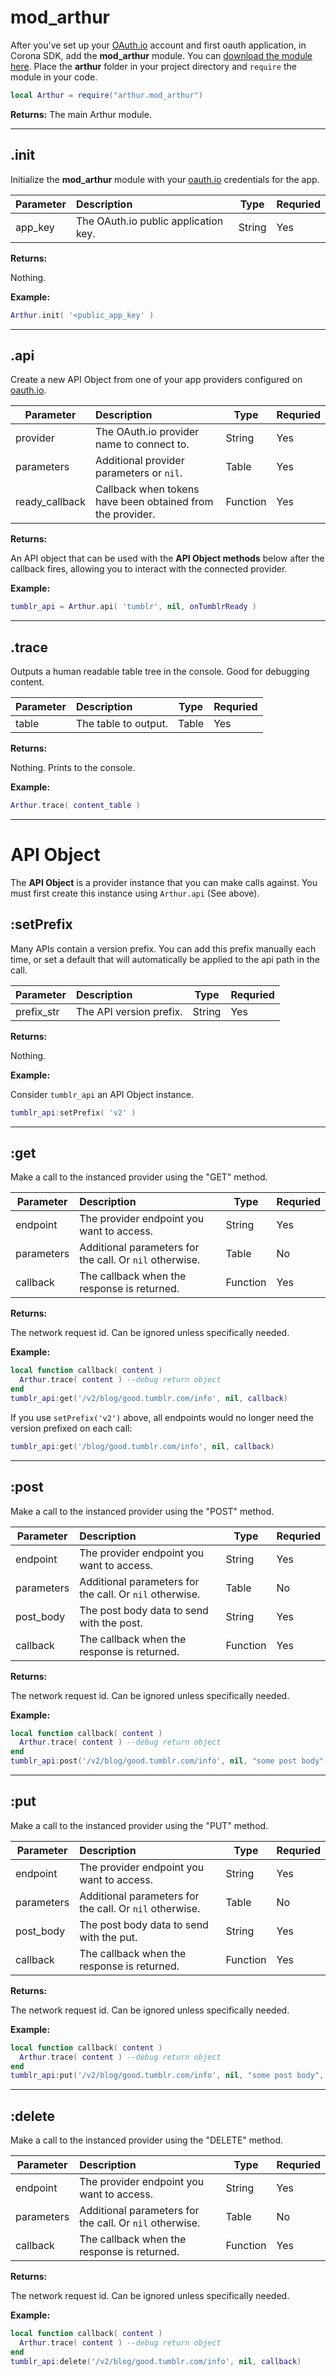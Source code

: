 # mod_arthur

After you've set up your [OAuth.io](https://oauth.io) account and first oauth application, in Corona SDK, add the __mod_arthur__ module. You can [download the module here](https://github.com/develephant/mod_arthur/archive/master.zip). Place the __arthur__ folder in your project directory and `require` the module in your code.

```lua
local Arthur = require("arthur.mod_arthur")
```

__Returns:__ The main Arthur module.

---

## .init

Initialize the __mod_arthur__ module with your [oauth.io](https://oauth.io) credentials for the app.


Parameter|Description|Type|Requried
---------|:----------|----|--------
app_key|The OAuth.io public application key.|String|Yes

__Returns:__

Nothing.

__Example:__

```lua
Arthur.init( '<public_app_key' )
```

---

## .api

Create a new API Object from one of your app providers configured on [oauth.io](https://oauth.io).

Parameter|Description|Type|Requried
---------|:----------|----|--------
provider|The OAuth.io provider name to connect to.|String|Yes
parameters|Additional provider parameters or `nil`.|Table|Yes
ready_callback|Callback when tokens have been obtained from the provider.|Function|Yes

__Returns:__

An API object that can be used with the __API Object methods__ below after the callback fires, allowing you to interact with the connected provider.

__Example:__

```lua
tumblr_api = Arthur.api( 'tumblr', nil, onTumblrReady )
```

---

## .trace

Outputs a human readable table tree in the console. Good for debugging content.

Parameter|Description|Type|Requried
---------|:----------|----|--------
table|The table to output.|Table|Yes

__Returns:__

Nothing. Prints to the console.

__Example:__

```lua
Arthur.trace( content_table )
```

---

# API Object

The __API Object__ is a provider instance that you can make calls against. You must first create this instance using `Arthur.api` (See above).

## :setPrefix

Many APIs contain a version prefix. You can add this prefix manually each time, or set a default that will automatically be applied to the api path in the call.

Parameter|Description|Type|Requried
---------|:----------|----|--------
prefix_str|The API version prefix.|String|Yes

__Returns:__

Nothing.

__Example:__

Consider `tumblr_api` an API Object instance.

```lua
tumblr_api:setPrefix( 'v2' )
```

---

## :get

Make a call to the instanced provider using the "GET" method.

Parameter|Description|Type|Requried
---------|:----------|----|--------
endpoint|The provider endpoint you want to access.|String|Yes
parameters|Additional parameters for the call. Or `nil` otherwise.|Table|No
callback|The callback when the response is returned.|Function|Yes

__Returns:__

The network request id. Can be ignored unless specifically needed.

__Example:__

```lua
local function callback( content )
  Arthur.trace( content ) --debug return object
end
tumblr_api:get('/v2/blog/good.tumblr.com/info', nil, callback)
```
If you use `setPrefix('v2')` above, all endpoints would no longer need the version prefixed on each call:

```lua
tumblr_api:get('/blog/good.tumblr.com/info', nil, callback)
```

---

## :post

Make a call to the instanced provider using the "POST" method.

Parameter|Description|Type|Requried
---------|:----------|----|--------
endpoint|The provider endpoint you want to access.|String|Yes
parameters|Additional parameters for the call. Or `nil` otherwise.|Table|No
post_body|The post body data to send with the post.|String|Yes
callback|The callback when the response is returned.|Function|Yes

__Returns:__

The network request id. Can be ignored unless specifically needed.

__Example:__

```lua
local function callback( content )
  Arthur.trace( content ) --debug return object
end
tumblr_api:post('/v2/blog/good.tumblr.com/info', nil, "some post body", callback)
```

---

## :put

Make a call to the instanced provider using the "PUT" method.

Parameter|Description|Type|Requried
---------|:----------|----|--------
endpoint|The provider endpoint you want to access.|String|Yes
parameters|Additional parameters for the call. Or `nil` otherwise.|Table|No
post_body|The post body data to send with the put.|String|Yes
callback|The callback when the response is returned.|Function|Yes

__Returns:__

The network request id. Can be ignored unless specifically needed.

__Example:__

```lua
local function callback( content )
  Arthur.trace( content ) --debug return object
end
tumblr_api:put('/v2/blog/good.tumblr.com/info', nil, "some post body", callback)
```

---

## :delete

Make a call to the instanced provider using the "DELETE" method.

Parameter|Description|Type|Requried
---------|:----------|----|--------
endpoint|The provider endpoint you want to access.|String|Yes
parameters|Additional parameters for the call. Or `nil` otherwise.|Table|No
callback|The callback when the response is returned.|Function|Yes

__Returns:__

The network request id. Can be ignored unless specifically needed.

__Example:__

```lua
local function callback( content )
  Arthur.trace( content ) --debug return object
end
tumblr_api:delete('/v2/blog/good.tumblr.com/info', nil, callback)
```
